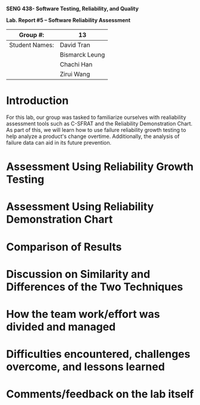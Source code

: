 **SENG 438- Software Testing, Reliability, and Quality**

**Lab. Report \#5 – Software Reliability Assessment**

| Group \#:      |  13 |
| -------------- | --- |
| Student Names: | David Tran    |
|                | Bismarck Leung    |
|                | Chachi Han    |
|                | Zirui Wang    |

# Introduction
For this lab, our group was tasked to familiarize ourselves with realiability assessment tools such as C-SFRAT and the Reliability Demonstration Chart. As part of this, we will learn how to use failure reliability growth testing to help analyze a product's change overtime. Additionally, the analysis of failure data can aid in its future prevention. 


# 

# Assessment Using Reliability Growth Testing 

# Assessment Using Reliability Demonstration Chart 

# 

# Comparison of Results

# Discussion on Similarity and Differences of the Two Techniques

# How the team work/effort was divided and managed

# 

# Difficulties encountered, challenges overcome, and lessons learned

# Comments/feedback on the lab itself
